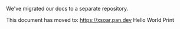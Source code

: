 We've migrated our docs to a separate repository. 

This document has moved to: https://xsoar.pan.dev
Hello World
Print